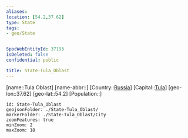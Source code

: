 ```yaml
---
aliases: 
location: [54.2,37.62]
type: State
tags:
- geo/State


SpocWebEntityId: 37193
isDeleted: false
confidential: public

title: State-Tula_Oblast
---
```

[name::Tula Oblast]
[name-abbr::]
[Country::[Russia](geo/Continent/Europe/Russia.md)]
[Capital::[Tula](geo/Continent/Europe/Russia/City/Tula.md)]
[geo-lon::37.62]
[geo-lat::54.2]
[Population::]



```leaflet
id: State-Tula_Oblast
geojsonFolder: ./State-Tula_Oblast/
markerFolder: ./State-Tula_Oblast/City
zoomFeatures: true 
minZoom: 2 
maxZoom: 18
```


